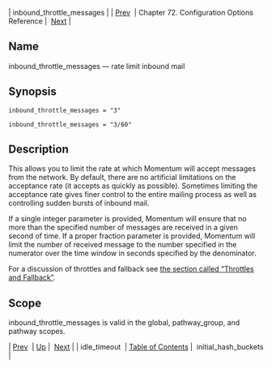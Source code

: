 | inbound_throttle_messages |
| [Prev](conf.ref.idle_timeout)  | Chapter 72. Configuration Options Reference |  [Next](conf.ref.initial_hash_buckets) |

<a name="conf.ref.inbound_throttle_messages"></a>
## Name

inbound_throttle_messages — rate limit inbound mail

## Synopsis

`inbound_throttle_messages = "3"`

`inbound_throttle_messages = "3/60"`

<a name="idp24999600"></a>
## Description

This allows you to limit the rate at which Momentum will accept messages from the network. By default, there are no artificial limitations on the acceptance rate (it accepts as quickly as possible). Sometimes limiting the acceptance rate gives finer control to the entire mailing process as well as controlling sudden bursts of inbound mail.

If a single integer parameter is provided, Momentum will ensure that no more than the specified number of messages are received in a given second of time. If a proper fraction parameter is provided, Momentum will limit the number of received message to the number specified in the numerator over the time window in seconds specified by the denominator.

For a discussion of throttles and fallback see [the section called “Throttles and Fallback”](conf.ref.outbound_throttle_messages#conf.ref.outbound_throttle_messages.fallback "Throttles and Fallback").

<a name="idp25003680"></a>
## Scope

inbound_throttle_messages is valid in the global, pathway_group, and pathway scopes.

| [Prev](conf.ref.idle_timeout)  | [Up](config.options.ref) |  [Next](conf.ref.initial_hash_buckets) |
| idle_timeout  | [Table of Contents](index) |  initial_hash_buckets |

